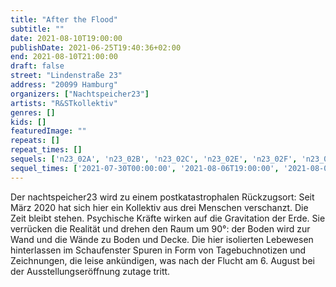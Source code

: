 ```yaml
---
title: "After the Flood"
subtitle: ""
date: 2021-08-10T19:00:00
publishDate: 2021-06-25T19:40:36+02:00
end: 2021-08-10T21:00:00
draft: false
street: "Lindenstraße 23"
address: "20099 Hamburg"
organizers: ["Nachtspeicher23"]
artists: "R&STkollektiv"
genres: []
kids: []
featuredImage: ""
repeats: []
repeat_times: []
sequels: ['n23_02A', 'n23_02B', 'n23_02C', 'n23_02E', 'n23_02F', 'n23_02G', 'n23_02H']
sequel_times: ['2021-07-30T00:00:00', '2021-08-06T19:00:00', '2021-08-07T15:00:00', '2021-08-13T19:00:00', '2021-08-14T15:00:00', '2021-08-17T19:00:00', '2021-08-20T19:00:00']
---
```


Der nachtspeicher23 wird zu einem postkatastrophalen Rückzugsort: Seit März 2020 hat sich hier ein Kollektiv aus drei Menschen verschanzt. Die Zeit bleibt stehen. Psychische Kräfte wirken auf die Gravitation der Erde. Sie verrücken die Realität und drehen den Raum um 90°: der Boden wird zur Wand und die Wände zu Boden und Decke. Die hier isolierten Lebewesen hinterlassen im Schaufenster Spuren in Form von Tagebuchnotizen und Zeichnungen, die leise ankündigen, was nach der Flucht am 6. August bei der Ausstellungseröffnung zutage tritt. 

